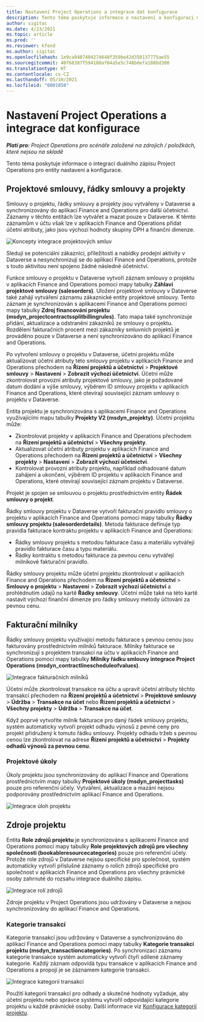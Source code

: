 ```yaml
---
title: Nastavení Project Operations a integrace dat konfigurace
description: Tento téma poskytuje informace o nastavení a konfiguraci map duálního zápisu Project Operations.
author: sigitac
ms.date: 4/23/2021
ms.topic: article
ms.prod: ''
ms.reviewer: kfend
ms.author: sigitac
ms.openlocfilehash: 1e9ca9407404274648f359be42d350137775ae55
ms.sourcegitcommit: 40f68387f594180af64a5e5c748b6efa188bd300
ms.translationtype: HT
ms.contentlocale: cs-CZ
ms.lasthandoff: 05/10/2021
ms.locfileid: "6001058"
---
```

# <a name="project-operations-setup-and-configuration-data-integration"></a>Nastavení Project Operations a integrace dat konfigurace

_**Platí pro:** Project Operations pro scénáře založené na zdrojích / položkách, které nejsou na skladě_

Tento téma poskytuje informace o integraci duálního zápisu Project Operations pro entity nastavení a konfigurace.

## <a name="project-contracts-contract-lines-and-projects"></a>Projektové smlouvy, řádky smlouvy a projekty

Smlouvy o projektu, řádky smlouvy a projekty jsou vytvářeny v Dataverse a synchronizovány do aplikací Finance and Operations pro další účetnictví. Záznamy v těchto entitách lze vytvářet a mazat pouze v Dataverse. K těmto záznamům v účtu však lze v aplikacích Finance and Operations přidat účetní atributy, jako jsou výchozí hodnoty skupiny DPH a finanční dimenze.

  ![Koncepty integrace projektových smluv](./media/1ProjectContract.jpg)

Sledují se potenciální zákazníci, příležitosti a nabídky prodejní aktivity v Dataverse a nesynchronizují se do aplikací Finance and Operations, protože s touto aktivitou není spojeno žádné následné účetnictví.

Funkce smlouvy o projektu v Dataverse vytvoří záznam smlouvy o projektu v aplikacích Finance and Operations pomocí mapy tabulky **Záhlaví projektové smlouvy (salesorders)**. Uložení projektové smlouvy v Dataverse také zahájí vytváření záznamu zákaznické entity projektové smlouvy. Tento záznam je synchronizován s aplikacemi Finance and Operations pomocí mapy tabulky **Zdroj financování projektu (msdyn\_projectcontractssplitbillingrules)**. Tato mapa také synchronizuje přidání, aktualizace a odstranění zákazníků ze smlouvy o projektu. Rozdělení fakturačních procent mezi zákazníky smluvních projektů je prováděno pouze v Dataverse a není synchronizováno do aplikací Finance and Operations.

Po vytvoření smlouvy o projektu v Dataverse, účetní projektu může aktualizovat účetní atributy této smlouvy projektu v aplikacích Finance and Operations přechodem na **Řízení projektů a účetnictví** > **Projektové smlouvy** > **Nastavení** > **Zobrazit výchozí účetnictví**. Účetní může zkontrolovat provozní atributy projektové smlouvy, jako je požadované datum dodání a výše smlouvy, výběrem ID smlouvy projektu v aplikacích Finance and Operations, které otevírají související záznam smlouvy o projektu v Dataverse.

Entita projektu je synchronizována s aplikacemi Finance and Operations využívajícími mapu tabulky **Projekty V2 (msdyn\_projekty)**. Účetní projektu může:

  - Zkontrolovat projekty v aplikacích Finance and Operations přechodem na **Řízení projektů a účetnictví** > **Všechny projekty**. 
  - Aktualizovat účetní atributy projektu v aplikacích Finance and Operations přechodem na **Řízení projektů a účetnictví** > **Všechny projekty** > **Nastavení** > **Zobrazit výchozí účetnictví**.  
  - Kontrolovat provozní atributy projektu, například odhadované datum zahájení a ukončení, výběrem ID projektu v aplikacích Finance and Operations, které otevírají související záznam projektu v Dataverse.

Projekt je spojen se smlouvou o projektu prostřednictvím entity **Řádek smlouvy o projekt**.

Řádky smlouvy projektu v Dataverse vytvoří fakturační pravidlo smlouvy o projektu v aplikacích Finance and Operations pomocí mapy tabulky **Řádky smlouvy projektu (salesorderdetails)**. Metoda fakturace definuje typ pravidla fakturace kontraktu projektu v aplikacích Finance and Operations:

  - Řádky smlouvy projektu s metodou fakturace času a materiálu vytvářejí pravidlo fakturace času a typu materiálu.
  - Řádky kontraktu s metodou fakturace za pevnou cenu vytvářejí milníkové fakturační pravidlo.

Řádky smlouvy projektu může účetní projektu zkontrolovat v aplikacích Finance and Operations přechodem na **Řízení projektů a účetnictví** > **Smlouvy o projektu** > **Nastavení** > **Zobrazit výchozí účetnictví** a prohlédnutím údajů na kartě **Řádky smlouvy**. Účetní může také na této kartě nastavit výchozí finanční dimenze pro řádky smlouvy metody účtování za pevnou cenu.

## <a name="billing-milestones"></a>Fakturační milníky

Řádky smlouvy projektu využívající metodu fakturace s pevnou cenou jsou fakturovány prostřednictvím milníků fakturace. Milníky fakturace se synchronizují s projektem transakcí na účtu v aplikacích Finance and Operations pomocí mapy tabulky **Milníky řádku smlouvy integrace Project Operations (msdyn\_contractlinescheduleofvalues)**.

  ![Integrace fakturačních milníků](./media/2Milestones.jpg)

Účetní může zkontrolovat transakce na účtu a upravit účetní atributy těchto transakcí přechodem na **Řízení projektů a účetnictví** > **Projektové smlouvy** > **Údržba** > **Transakce na účet** nebo **Řízení projektů a účetnictví** > **Všechny projekty** > **Údržba** > **Transakce na účet**.

Když poprvé vytvoříte milník fakturace pro daný řádek smlouvy projektu, systém automaticky vytvoří projekt odhadu výnosů z pevné ceny pro projekt přidružený k tomuto řádku smlouvy. Projekty odhadu tržeb s pevnou cenou lze zkontrolovat na adrese **Řízení projektů a účetnictví** > **Projekty odhadů výnosů za pevnou cenu**.

### <a name="project-tasks"></a>Projektové úkoly

Úkoly projektu jsou synchronizovány do aplikací Finance and Operations prostřednictvím mapy tabulky **Projektové úkoly (msdyn\_projecttasks)** pouze pro referenční účely. Vytváření, aktualizace a mazání nejsou podporovány prostřednictvím aplikací Finance and Operations.

  ![Integrace úloh projektu](./media/3Tasks.jpg)

## <a name="project-resources"></a>Zdroje projektu

Entita **Role zdrojů projektu** je synchronizována s aplikacemi Finance and Operations pomocí mapy tabulky **Role projektových zdrojů pro všechny společnosti (bookableresourcecategories)** pouze pro referenční účely. Protože role zdrojů v Dataverse nejsou specifické pro společnost, systém automaticky vytvoří příslušné záznamy o rolích zdrojů specifické pro společnost v aplikacích Finance and Operations pro všechny právnické osoby zahrnuté do rozsahu integrace duálního zápisu.

![Integrace rolí zdrojů](./media/5Resources.jpg)

Zdroje projektu v Project Operations jsou udržovány v Dataverse a nejsou synchronizovány do aplikací Finance and Operations.

### <a name="transaction-categories"></a>Kategorie transakcí

Kategorie transakcí jsou udržovány v Dataverse a synchronizováno do aplikací Finance and Operations pomocí mapy tabulky **Kategorie transakcí projektu (msdyn\_transactioncategories)**. Po synchronizaci záznamu kategorie transakce systém automaticky vytvoří čtyři sdílené záznamy kategorie. Každý záznam odpovídá typu transakce v aplikacích Finance and Operations a propojí je se záznamem kategorie transakcí.

![Integrace kategorií transakcí](./media/4TransactionCategories.jpg)

Použití kategorií transakcí pro odhady a skutečné hodnoty vyžaduje, aby účetní projektu nebo správce systému vytvořil odpovídající kategorie projektu u každé právnické osoby. Další informace viz [Konfigurace kategorií projektu](../project-accounting/configure-project-categories.md).
